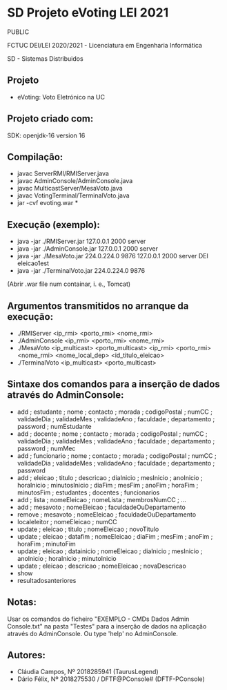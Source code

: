 # SD Projeto eVoting LEI 2021

PUBLIC

FCTUC DEI/LEI 2020/2021 - Licenciatura em Engenharia Informática

SD - Sistemas Distribuidos



## Projeto

* eVoting: Voto Eletrónico na UC



## Projeto criado com:

SDK: openjdk-16 version 16



## Compilação:

* javac ServerRMI/RMIServer.java
* javac AdminConsole/AdminConsole.java
* javac MulticastServer/MesaVoto.java
* javac VotingTerminal/TerminalVoto.java
* jar -cvf evoting.war *



## Execução (exemplo):

* java -jar ./RMIServer.jar 127.0.0.1 2000 server
* java -jar ./AdminConsole.jar 127.0.0.1 2000 server
* java -jar ./MesaVoto.jar 224.0.224.0 9876 127.0.0.1 2000 server DEI eleicao1est
* java -jar ./TerminalVoto.jar 224.0.224.0 9876

(Abrir .war file num containar, i. e., Tomcat)



## Argumentos transmitidos no arranque da execução:

* ./RMIServer  <ip_rmi>  <porto_rmi>  <nome_rmi>
* ./AdminConsole  <ip_rmi>  <porto_rmi>  <nome_rmi>
* ./MesaVoto  <ip_multicast>  <porto_multicast>  <ip_rmi>  <porto_rmi>  <nome_rmi>  <nome_local_dep>  <id_titulo_eleicao>
* ./TerminalVoto  <ip_multicast>  <porto_multicast>



## Sintaxe dos comandos para a inserção de dados através do AdminConsole:

* add ; estudante ; nome ; contacto ; morada ; codigoPostal ; numCC ; validadeDia ; validadeMes ; validadeAno ; faculdade ; departamento ; password ; numEstudante
* add ; docente ; nome ; contacto ; morada ; codigoPostal ; numCC ; validadeDia ; validadeMes ; validadeAno ; faculdade ; departamento ; password ; numMec
* add ; funcionario ; nome ; contacto ; morada ; codigoPostal ; numCC ; validadeDia ; validadeMes ; validadeAno ; faculdade ; departamento ; password
* add ; eleicao ; titulo ; descricao ; diaInicio ; mesInicio ; anoInicio ; horaInicio ; minutosInicio ; diaFim ; mesFim ; anoFim ; horaFim ; minutosFim ; estudantes ; docentes ; funcionarios
* add ; lista ; nomeEleicao ; nomeLista ; membrosNumCC ; ...
* add ; mesavoto ; nomeEleicao ; faculdadeOuDepartamento
* remove ; mesavoto ; nomeEleicao ; faculdadeOuDepartamento
* localeleitor ; nomeEleicao ; numCC
* update ; eleicao ; titulo ; nomeEleicao ; novoTitulo
* update ; eleicao ; datafim ; nomeEleicao ; diaFim ; mesFim ; anoFim ; horaFim ; minutoFim
* update ; eleicao ; datainicio ; nomeEleicao ; diaInicio ; mesInicio ; anoInicio ; horaInicio ; minutoInicio
* update ; eleicao ; descricao ; nomeEleicao ; novaDescricao
* show
* resultadosanteriores



## Notas:

Usar os comandos do ficheiro "EXEMPLO - CMDs Dados Admin Console.txt" na pasta "Testes" para a inserção de dados na aplicação através do AdminConsole.
Ou type 'help' no AdminConsole.



## Autores:
* Cláudia Campos, Nº 2018285941 (TaurusLegend)
* Dário Félix, Nº 2018275530 / DFTF@PConsole# (DFTF-PConsole)

